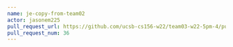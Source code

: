 ```yaml
---
name: je-copy-from-team02
actor: jasonem225
pull_request_url: https://github.com/ucsb-cs156-w22/team03-w22-5pm-4/pull/36
pull_request_num: 36
---
```

